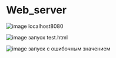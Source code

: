 # Web_server
![image](https://user-images.githubusercontent.com/73336726/119950150-40a40e80-bfa3-11eb-9a88-d463cba4a433.png)
localhost8080


![image](https://user-images.githubusercontent.com/73336726/119950081-2c601180-bfa3-11eb-9032-430fd0fe7349.png)
запуск test.html


![image](https://user-images.githubusercontent.com/73336726/119950222-531e4800-bfa3-11eb-951e-6b8d92c48378.png)
запуск с ошибочным значением

